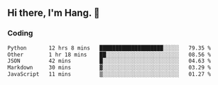 ## Hi there, I'm Hang. 👋

### Coding

<!--START_SECTION:waka-->

```txt
Python       12 hrs 8 mins   ████████████████████░░░░░   79.35 %
Other        1 hr 18 mins    ██░░░░░░░░░░░░░░░░░░░░░░░   08.56 %
JSON         42 mins         █░░░░░░░░░░░░░░░░░░░░░░░░   04.63 %
Markdown     30 mins         ▓░░░░░░░░░░░░░░░░░░░░░░░░   03.29 %
JavaScript   11 mins         ▒░░░░░░░░░░░░░░░░░░░░░░░░   01.27 %
```

<!--END_SECTION:waka-->
